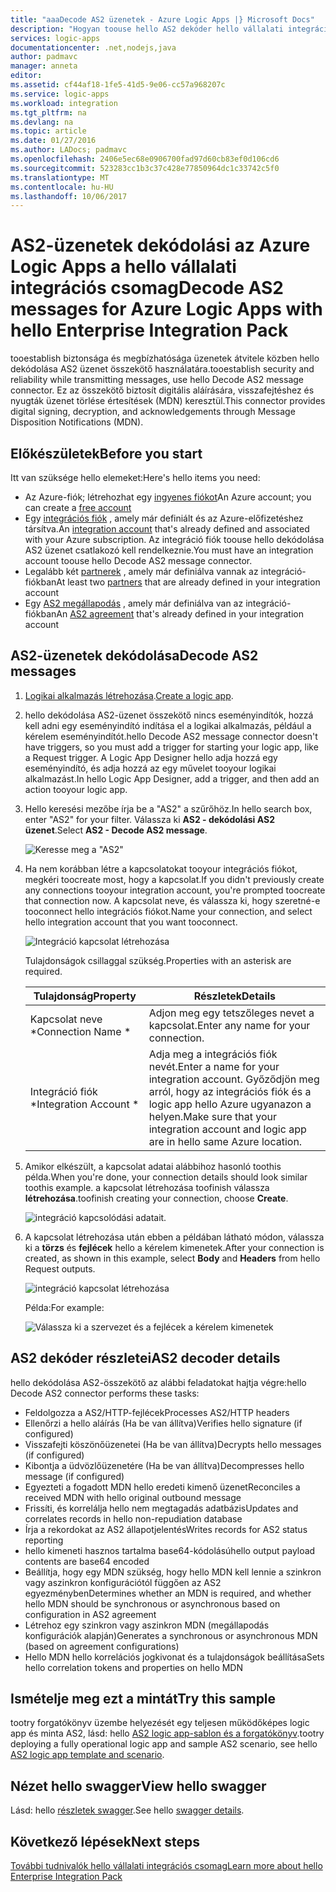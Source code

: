 ```yaml
---
title: "aaaDecode AS2 üzenetek - Azure Logic Apps |} Microsoft Docs"
description: "Hogyan toouse hello AS2 dekóder hello vállalati integrációs csomagot az Azure Logic Apps"
services: logic-apps
documentationcenter: .net,nodejs,java
author: padmavc
manager: anneta
editor: 
ms.assetid: cf44af18-1fe5-41d5-9e06-cc57a968207c
ms.service: logic-apps
ms.workload: integration
ms.tgt_pltfrm: na
ms.devlang: na
ms.topic: article
ms.date: 01/27/2016
ms.author: LADocs; padmavc
ms.openlocfilehash: 2406e5ec68e0906700fad97d60cb83ef0d106cd6
ms.sourcegitcommit: 523283cc1b3c37c428e77850964dc1c33742c5f0
ms.translationtype: MT
ms.contentlocale: hu-HU
ms.lasthandoff: 10/06/2017
---
```

# <a name="decode-as2-messages-for-azure-logic-apps-with-hello-enterprise-integration-pack"></a><span data-ttu-id="2d470-103">AS2-üzenetek dekódolási az Azure Logic Apps a hello vállalati integrációs csomag</span><span class="sxs-lookup"><span data-stu-id="2d470-103">Decode AS2 messages for Azure Logic Apps with hello Enterprise Integration Pack</span></span> 

<span data-ttu-id="2d470-104">tooestablish biztonsága és megbízhatósága üzenetek átvitele közben hello dekódolása AS2 üzenet összekötő használatára.</span><span class="sxs-lookup"><span data-stu-id="2d470-104">tooestablish security and reliability while transmitting messages, use hello Decode AS2 message connector.</span></span> <span data-ttu-id="2d470-105">Ez az összekötő biztosít digitális aláírására, visszafejtéshez és nyugták üzenet törlése értesítések (MDN) keresztül.</span><span class="sxs-lookup"><span data-stu-id="2d470-105">This connector provides digital signing, decryption, and acknowledgements through Message Disposition Notifications (MDN).</span></span>

## <a name="before-you-start"></a><span data-ttu-id="2d470-106">Előkészületek</span><span class="sxs-lookup"><span data-stu-id="2d470-106">Before you start</span></span>

<span data-ttu-id="2d470-107">Itt van szüksége hello elemeket:</span><span class="sxs-lookup"><span data-stu-id="2d470-107">Here's hello items you need:</span></span>

* <span data-ttu-id="2d470-108">Az Azure-fiók; létrehozhat egy [ingyenes fiókot](https://azure.microsoft.com/free)</span><span class="sxs-lookup"><span data-stu-id="2d470-108">An Azure account; you can create a [free account](https://azure.microsoft.com/free)</span></span>
* <span data-ttu-id="2d470-109">Egy [integrációs fiók](logic-apps-enterprise-integration-create-integration-account.md) , amely már definiált és az Azure-előfizetéshez társítva.</span><span class="sxs-lookup"><span data-stu-id="2d470-109">An [integration account](logic-apps-enterprise-integration-create-integration-account.md) that's already defined and associated with your Azure subscription.</span></span> <span data-ttu-id="2d470-110">Az integráció fiók toouse hello dekódolása AS2 üzenet csatlakozó kell rendelkeznie.</span><span class="sxs-lookup"><span data-stu-id="2d470-110">You must have an integration account toouse hello Decode AS2 message connector.</span></span>
* <span data-ttu-id="2d470-111">Legalább két [partnerek](logic-apps-enterprise-integration-partners.md) , amely már definiálva vannak az integráció-fiókban</span><span class="sxs-lookup"><span data-stu-id="2d470-111">At least two [partners](logic-apps-enterprise-integration-partners.md) that are already defined in your integration account</span></span>
* <span data-ttu-id="2d470-112">Egy [AS2 megállapodás](logic-apps-enterprise-integration-as2.md) , amely már definiálva van az integráció-fiókban</span><span class="sxs-lookup"><span data-stu-id="2d470-112">An [AS2 agreement](logic-apps-enterprise-integration-as2.md) that's already defined in your integration account</span></span>

## <a name="decode-as2-messages"></a><span data-ttu-id="2d470-113">AS2-üzenetek dekódolása</span><span class="sxs-lookup"><span data-stu-id="2d470-113">Decode AS2 messages</span></span>

1. <span data-ttu-id="2d470-114">[Logikai alkalmazás létrehozása](../logic-apps/logic-apps-create-a-logic-app.md).</span><span class="sxs-lookup"><span data-stu-id="2d470-114">[Create a logic app](../logic-apps/logic-apps-create-a-logic-app.md).</span></span>

2. <span data-ttu-id="2d470-115">hello dekódolása AS2-üzenet összekötő nincs eseményindítók, hozzá kell adni egy eseményindító indítása el a logikai alkalmazás, például a kérelem eseményindítót.</span><span class="sxs-lookup"><span data-stu-id="2d470-115">hello Decode AS2 message connector doesn't have triggers, so you must add a trigger for starting your logic app, like a Request trigger.</span></span> <span data-ttu-id="2d470-116">A Logic App Designer hello adja hozzá egy eseményindító, és adja hozzá az egy művelet tooyour logikai alkalmazást.</span><span class="sxs-lookup"><span data-stu-id="2d470-116">In hello Logic App Designer, add a trigger, and then add an action tooyour logic app.</span></span>

3.  <span data-ttu-id="2d470-117">Hello keresési mezőbe írja be a "AS2" a szűrőhöz.</span><span class="sxs-lookup"><span data-stu-id="2d470-117">In hello search box, enter "AS2" for your filter.</span></span> <span data-ttu-id="2d470-118">Válassza ki **AS2 - dekódolási AS2 üzenet**.</span><span class="sxs-lookup"><span data-stu-id="2d470-118">Select **AS2 - Decode AS2 message**.</span></span>
   
    ![Keresse meg a "AS2"](media/logic-apps-enterprise-integration-as2-decode/as2decodeimage1.png)

4. <span data-ttu-id="2d470-120">Ha nem korábban létre a kapcsolatokat tooyour integrációs fiókot, megkéri toocreate most, hogy a kapcsolat.</span><span class="sxs-lookup"><span data-stu-id="2d470-120">If you didn't previously create any connections tooyour integration account, you're prompted toocreate that connection now.</span></span> <span data-ttu-id="2d470-121">A kapcsolat neve, és válassza ki, hogy szeretné-e tooconnect hello integrációs fiókot.</span><span class="sxs-lookup"><span data-stu-id="2d470-121">Name your connection, and select hello integration account that you want tooconnect.</span></span>
   
    ![Integráció kapcsolat létrehozása](media/logic-apps-enterprise-integration-as2-decode/as2decodeimage2.png)

    <span data-ttu-id="2d470-123">Tulajdonságok csillaggal szükség.</span><span class="sxs-lookup"><span data-stu-id="2d470-123">Properties with an asterisk are required.</span></span>

    | <span data-ttu-id="2d470-124">Tulajdonság</span><span class="sxs-lookup"><span data-stu-id="2d470-124">Property</span></span> | <span data-ttu-id="2d470-125">Részletek</span><span class="sxs-lookup"><span data-stu-id="2d470-125">Details</span></span> |
    | --- | --- |
    | <span data-ttu-id="2d470-126">Kapcsolat neve *</span><span class="sxs-lookup"><span data-stu-id="2d470-126">Connection Name *</span></span> |<span data-ttu-id="2d470-127">Adjon meg egy tetszőleges nevet a kapcsolat.</span><span class="sxs-lookup"><span data-stu-id="2d470-127">Enter any name for your connection.</span></span> |
    | <span data-ttu-id="2d470-128">Integráció fiók *</span><span class="sxs-lookup"><span data-stu-id="2d470-128">Integration Account *</span></span> |<span data-ttu-id="2d470-129">Adja meg a integrációs fiók nevét.</span><span class="sxs-lookup"><span data-stu-id="2d470-129">Enter a name for your integration account.</span></span> <span data-ttu-id="2d470-130">Győződjön meg arról, hogy az integrációs fiók és a logic app hello Azure ugyanazon a helyen.</span><span class="sxs-lookup"><span data-stu-id="2d470-130">Make sure that your integration account and logic app are in hello same Azure location.</span></span> |

5.  <span data-ttu-id="2d470-131">Amikor elkészült, a kapcsolat adatai alábbihoz hasonló toothis példa.</span><span class="sxs-lookup"><span data-stu-id="2d470-131">When you're done, your connection details should look similar toothis example.</span></span> <span data-ttu-id="2d470-132">a kapcsolat létrehozása toofinish válassza **létrehozása**.</span><span class="sxs-lookup"><span data-stu-id="2d470-132">toofinish creating your connection, choose **Create**.</span></span>

    ![integráció kapcsolódási adatait.](media/logic-apps-enterprise-integration-as2-decode/as2decodeimage3.png)

6. <span data-ttu-id="2d470-134">A kapcsolat létrehozása után ebben a példában látható módon, válassza ki a **törzs** és **fejlécek** hello a kérelem kimenetek.</span><span class="sxs-lookup"><span data-stu-id="2d470-134">After your connection is created, as shown in this example, select **Body** and **Headers** from hello Request outputs.</span></span>
   
    ![integráció kapcsolat létrehozása](media/logic-apps-enterprise-integration-as2-decode/as2decodeimage4.png) 

    <span data-ttu-id="2d470-136">Példa:</span><span class="sxs-lookup"><span data-stu-id="2d470-136">For example:</span></span>

    ![Válassza ki a szervezet és a fejlécek a kérelem kimenetek](media/logic-apps-enterprise-integration-as2-decode/as2decodeimage5.png) 

## <a name="as2-decoder-details"></a><span data-ttu-id="2d470-138">AS2 dekóder részletei</span><span class="sxs-lookup"><span data-stu-id="2d470-138">AS2 decoder details</span></span>

<span data-ttu-id="2d470-139">hello dekódolása AS2-összekötő az alábbi feladatokat hajtja végre:</span><span class="sxs-lookup"><span data-stu-id="2d470-139">hello Decode AS2 connector performs these tasks:</span></span> 

* <span data-ttu-id="2d470-140">Feldolgozza a AS2/HTTP-fejlécek</span><span class="sxs-lookup"><span data-stu-id="2d470-140">Processes AS2/HTTP headers</span></span>
* <span data-ttu-id="2d470-141">Ellenőrzi a hello aláírás (Ha be van állítva)</span><span class="sxs-lookup"><span data-stu-id="2d470-141">Verifies hello signature (if configured)</span></span>
* <span data-ttu-id="2d470-142">Visszafejti köszönőüzenetei (Ha be van állítva)</span><span class="sxs-lookup"><span data-stu-id="2d470-142">Decrypts hello messages (if configured)</span></span>
* <span data-ttu-id="2d470-143">Kibontja a üdvözlőüzenetére (Ha be van állítva)</span><span class="sxs-lookup"><span data-stu-id="2d470-143">Decompresses hello message (if configured)</span></span>
* <span data-ttu-id="2d470-144">Egyezteti a fogadott MDN hello eredeti kimenő üzenet</span><span class="sxs-lookup"><span data-stu-id="2d470-144">Reconciles a received MDN with hello original outbound message</span></span>
* <span data-ttu-id="2d470-145">Frissíti, és korrelálja hello nem megtagadás adatbázis</span><span class="sxs-lookup"><span data-stu-id="2d470-145">Updates and correlates records in hello non-repudiation database</span></span>
* <span data-ttu-id="2d470-146">Írja a rekordokat az AS2 állapotjelentés</span><span class="sxs-lookup"><span data-stu-id="2d470-146">Writes records for AS2 status reporting</span></span>
* <span data-ttu-id="2d470-147">hello kimeneti hasznos tartalma base64-kódolású</span><span class="sxs-lookup"><span data-stu-id="2d470-147">hello output payload contents are base64 encoded</span></span>
* <span data-ttu-id="2d470-148">Beállítja, hogy egy MDN szükség, hogy hello MDN kell lennie a szinkron vagy aszinkron konfigurációtól függően az AS2 egyezményben</span><span class="sxs-lookup"><span data-stu-id="2d470-148">Determines whether an MDN is required, and whether hello MDN should be synchronous or asynchronous based on configuration in AS2 agreement</span></span>
* <span data-ttu-id="2d470-149">Létrehoz egy szinkron vagy aszinkron MDN (megállapodás konfigurációk alapján)</span><span class="sxs-lookup"><span data-stu-id="2d470-149">Generates a synchronous or asynchronous MDN (based on agreement configurations)</span></span>
* <span data-ttu-id="2d470-150">Hello MDN hello korrelációs jogkivonat és a tulajdonságok beállítása</span><span class="sxs-lookup"><span data-stu-id="2d470-150">Sets hello correlation tokens and properties on hello MDN</span></span>

## <a name="try-this-sample"></a><span data-ttu-id="2d470-151">Ismételje meg ezt a mintát</span><span class="sxs-lookup"><span data-stu-id="2d470-151">Try this sample</span></span>

<span data-ttu-id="2d470-152">tootry forgatókönyv üzembe helyezését egy teljesen működőképes logic app és minta AS2, lásd: hello [AS2 logic app-sablon és a forgatókönyv](https://azure.microsoft.com/documentation/templates/201-logic-app-as2-send-receive/).</span><span class="sxs-lookup"><span data-stu-id="2d470-152">tootry deploying a fully operational logic app and sample AS2 scenario, see hello [AS2 logic app template and scenario](https://azure.microsoft.com/documentation/templates/201-logic-app-as2-send-receive/).</span></span>

## <a name="view-hello-swagger"></a><span data-ttu-id="2d470-153">Nézet hello swagger</span><span class="sxs-lookup"><span data-stu-id="2d470-153">View hello swagger</span></span>
<span data-ttu-id="2d470-154">Lásd: hello [részletek swagger](/connectors/as2/).</span><span class="sxs-lookup"><span data-stu-id="2d470-154">See hello [swagger details](/connectors/as2/).</span></span> 

## <a name="next-steps"></a><span data-ttu-id="2d470-155">Következő lépések</span><span class="sxs-lookup"><span data-stu-id="2d470-155">Next steps</span></span>
[<span data-ttu-id="2d470-156">További tudnivalók hello vállalati integrációs csomag</span><span class="sxs-lookup"><span data-stu-id="2d470-156">Learn more about hello Enterprise Integration Pack</span></span>](logic-apps-enterprise-integration-overview.md) 

